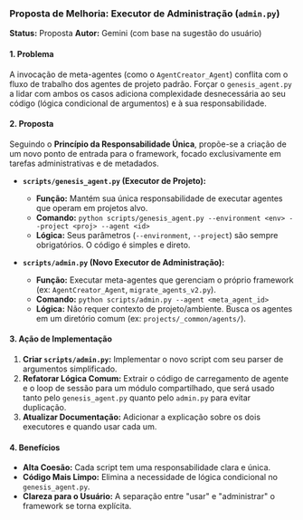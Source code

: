 ### **Proposta de Melhoria: Executor de Administração (`admin.py`)**

**Status:** Proposta
**Autor:** Gemini (com base na sugestão do usuário)

#### **1. Problema**

A invocação de meta-agentes (como o `AgentCreator_Agent`) conflita com o fluxo de trabalho dos agentes de projeto padrão. Forçar o `genesis_agent.py` a lidar com ambos os casos adiciona complexidade desnecessária ao seu código (lógica condicional de argumentos) e à sua responsabilidade.

#### **2. Proposta**

Seguindo o **Princípio da Responsabilidade Única**, propõe-se a criação de um novo ponto de entrada para o framework, focado exclusivamente em tarefas administrativas e de metadados.

-   **`scripts/genesis_agent.py` (Executor de Projeto):**
    -   **Função:** Mantém sua única responsabilidade de executar agentes que operam em projetos alvo.
    -   **Comando:** `python scripts/genesis_agent.py --environment <env> --project <proj> --agent <id>`
    -   **Lógica:** Seus parâmetros (`--environment`, `--project`) são sempre obrigatórios. O código é simples e direto.

-   **`scripts/admin.py` (Novo Executor de Administração):**
    -   **Função:** Executar meta-agentes que gerenciam o próprio framework (ex: `AgentCreator_Agent`, `migrate_agents_v2.py`).
    -   **Comando:** `python scripts/admin.py --agent <meta_agent_id>`
    -   **Lógica:** Não requer contexto de projeto/ambiente. Busca os agentes em um diretório comum (ex: `projects/_common/agents/`).

#### **3. Ação de Implementação**

1.  **Criar `scripts/admin.py`:** Implementar o novo script com seu parser de argumentos simplificado.
2.  **Refatorar Lógica Comum:** Extrair o código de carregamento de agente e o loop de sessão para um módulo compartilhado, que será usado tanto pelo `genesis_agent.py` quanto pelo `admin.py` para evitar duplicação.
3.  **Atualizar Documentação:** Adicionar a explicação sobre os dois executores e quando usar cada um.

#### **4. Benefícios**

-   **Alta Coesão:** Cada script tem uma responsabilidade clara e única.
-   **Código Mais Limpo:** Elimina a necessidade de lógica condicional no `genesis_agent.py`.
-   **Clareza para o Usuário:** A separação entre "usar" e "administrar" o framework se torna explícita.

